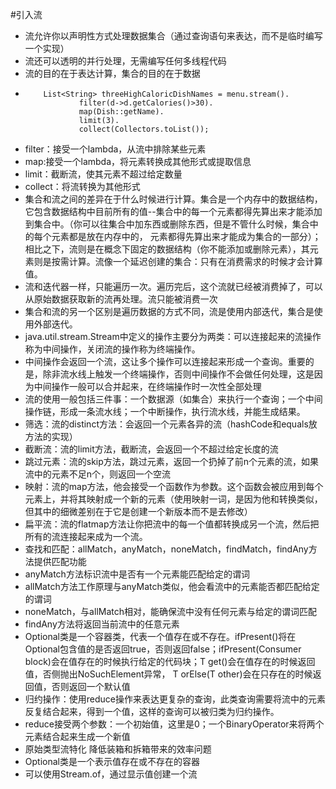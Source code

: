 #引入流
- 流允许你以声明性方式处理数据集合（通过查询语句来表达，而不是临时编写一个实现）
- 流还可以透明的并行处理，无需编写任何多线程代码
- 流的目的在于表达计算，集合的目的在于数据
-         List<String> threeHighCaloricDishNames = menu.stream().
                  filter(d->d.getCalories()>30).
                  map(Dish::getName).
                  limit(3).
                  collect(Collectors.toList()); 
- filter：接受一个lambda，从流中排除某些元素
- map:接受一个lambda，将元素转换成其他形式或提取信息
- limit：截断流，使其元素不超过给定数量
- collect：将流转换为其他形式
- 集合和流之间的差异在于什么时候进行计算。集合是一个内存中的数据结构，它包含数据结构中目前所有的值--集合中的每一个元素都得先算出来才能添加到集合中。（你可以往集合中加东西或删除东西，但是不管什么时候，集合中的每个元素都是放在内存中的，
元素都得先算出来才能成为集合的一部分）；相比之下，流则是在概念下固定的数据结构（你不能添加或删除元素），其元素则是按需计算。流像一个延迟创建的集合：只有在消费需求的时候才会计算值。
- 流和迭代器一样，只能遍历一次。遍历完后，这个流就已经被消费掉了，可以从原始数据获取新的流再处理。流只能被消费一次
- 集合和流的另一个区别是遍历数据的方式不同，流是使用内部迭代，集合是使用外部迭代。
- java.util.stream.Stream中定义的操作主要分为两类：可以连接起来的流操作称为中间操作，关闭流的操作称为终端操作。
- 中间操作会返回一个流，这让多个操作可以连接起来形成一个查询。重要的是，除非流水线上触发一个终端操作，否则中间操作不会做任何处理，这是因为中间操作一般可以合并起来，在终端操作时一次性全部处理
- 流的使用一般包括三件事：一个数据源（如集合）来执行一个查询；一个中间操作链，形成一条流水线；一个中断操作，执行流水线，并能生成结果。
- 筛选：流的distinct方法：会返回一个元素各异的流（hashCode和equals放方法的实现）
- 截断流：流的limit方法，截断流，会返回一个不超过给定长度的流
- 跳过元素：流的skip方法，跳过元素，返回一个扔掉了前n个元素的流，如果流中的元素不足n个，则返回一个空流
- 映射：流的map方法，他会接受一个函数作为参数。这个函数会被应用到每个元素上，并将其映射成一个新的元素（使用映射一词，是因为他和转换类似，但其中的细微差别在于它是创建一个新版本而不是去修改）
- 扁平流：流的flatmap方法让你把流中的每一个值都转换成另一个流，然后把所有的流连接起来成为一个流。
- 查找和匹配：allMatch，anyMatch，noneMatch，findMatch，findAny方法提供匹配功能
- anyMatch方法标识流中是否有一个元素能匹配给定的谓词
- allMatch方法工作原理与anyMatch类似，他会看流中的元素能否都匹配给定的谓词
- noneMatch，与allMatch相对，能确保流中没有任何元素与给定的谓词匹配
- findAny方法将返回当前流中的任意元素
- Optional<T>类是一个容器类，代表一个值存在或不存在。ifPresent()将在Optional包含值的是否返回true，否则返回false；ifPresent(Consumer<T> block)会在值存在的时候执行给定的代码块；T get()会在值存在的时候返回值，否侧抛出NoSuchElement异常，
T orElse(T other)会在只存在的时候返回值，否则返回一个默认值
- 归约操作：使用reduce操作来表达更复杂的查询，此类查询需要将流中的元素反复结合起来，得到一个值，这样的查询可以被归类为归约操作。
- reduce接受两个参数：一个初始值，这里是0；一个BinaryOperator<T>来将两个元素结合起来生成一个新值
- 原始类型流特化  降低装箱和拆箱带来的效率问题
- Optional类是一个表示值存在或不存在的容器
- 可以使用Stream.of，通过显示值创建一个流














